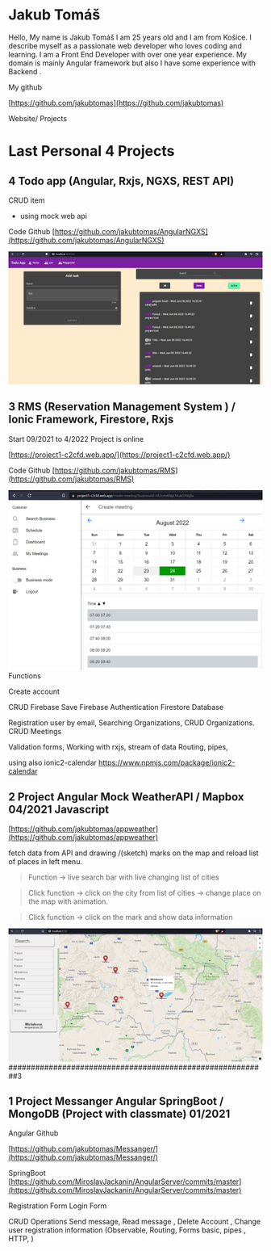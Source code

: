 # Jakub Tomáš 
 

Hello, My name is Jakub Tomáš I am 25 years old and I am from Košice. I describe myself as a passionate web developer who loves
coding and learning. I am a Front End Developer with over one year experience. My domain is mainly Angular framework but also I have
some experience with Backend .

My github 

[https://github.com/jakubtomas](https://github.com/jakubtomas)


Website/ Projects

# Last Personal 4 Projects

##  4 Todo app (Angular, Rxjs, NGXS, REST API)

CRUD item
- using mock web api 

Code Github
[https://github.com/jakubtomas/AngularNGXS](https://github.com/jakubtomas/AngularNGXS)

![GitHub Logo](/images/todo.png)




##  3 RMS (Reservation Management System ) / Ionic Framework, Firestore, Rxjs 
Start 09/2021 to 4/2022
Project is online

[https://project1-c2cfd.web.app/](https://project1-c2cfd.web.app/)

Code Github
[https://github.com/jakubtomas/RMS](https://github.com/jakubtomas/RMS)

![GitHub Logo](/images/rms.png)
Functions 

Create account 

CRUD Firebase 
Save 
Firebase Authentication 
Firestore Database 

Registration user by email,
Searching Organizations,
CRUD Organizations.
CRUD Meetings

Validation forms,
Working with rxjs, stream of data 
Routing, pipes, 

using also  ionic2-calendar
https://www.npmjs.com/package/ionic2-calendar



##  2 Project  Angular Mock WeatherAPI / Mapbox 04/2021  Javascript 
[https://github.com/jakubtomas/appweather](https://github.com/jakubtomas/appweather)


fetch data from API and drawing /(sketch) marks on the map and reload list of places in left menu.

> Function -> live search bar with  live changing list of cities  

> Click function -> click on the city from list of cities -> change place on the map with animation.

> Click function  -> click on the mark and show data information 


![GitHub Logo](/images/weather.png)
 ##########################################################3

## 1 Project  Messanger Angular SpringBoot / MongoDB (Project with classmate) 01/2021
Angular Github

[https://github.com/jakubtomas/Messanger/](https://github.com/jakubtomas/Messanger/)


SpringBoot 
[https://github.com/MiroslavJackanin/AngularServer/commits/master](https://github.com/MiroslavJackanin/AngularServer/commits/master)

Registration Form
Login Form

CRUD Operations
Send message, Read message , Delete Account , Change user registration information
(Observable, Routing, Forms basic, pipes , HTTP, )

